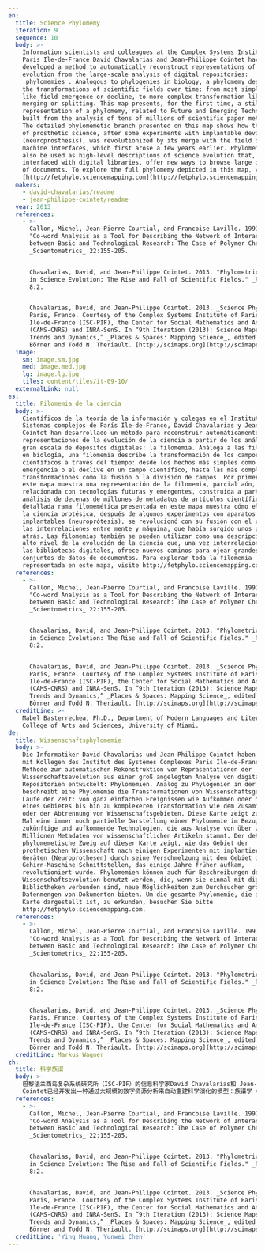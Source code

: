 ```yaml
---
en:
  title: Science Phylomemy
  iteration: 9
  sequence: 10
  body: >-
    Information scientists and colleagues at the Complex Systems Institute of
    Paris Ile-de-France David Chavalarias and Jean-Philippe Cointet have
    developed a method to automatically reconstruct representations of science
    evolution from the large-scale analysis of digital repositories:
    _phylomemies_. Analogous to phylogenies in biology, a phylomemy describes
    the transformations of scientific fields over time: from most simple events
    like field emergence or decline, to more complex transformation like field
    merging or splitting. This map presents, for the first time, a still partial
    representation of a phylomemy, related to Future and Emerging Technologies,
    built from the analysis of tens of millions of scientific paper metadata.
    The detailed phylomemetic branch presented on this map shows how the field
    of prosthetic science, after some experiments with implantable devices
    (neuroprosthesis), was revolutionized by its merge with the field of brain
    machine interfaces, which first arose a few years earlier. Phylomemies can
    also be used as high-level descriptions of science evolution that, once
    interfaced with digital libraries, offer new ways to browse large datasets
    of documents. To explore the full phylomemy depicted in this map, visit
    [http://fetphylo.sciencemapping.com](http://fetphylo.sciencemapping.com).
  makers:
    - david-chavalarias/readme
    - jean-philippe-cointet/readme
  year: 2013
  references:
    - >-
      Callon, Michel, Jean-Pierre Courtial, and Francoise Laville. 1991.
      "Co-word Analysis as a Tool for Describing the Network of Interaction
      between Basic and Technological Research: The Case of Polymer Chemistry."
      _Scientometrics_ 22:155-205.


      Chavalarias, David, and Jean-Philippe Cointet. 2013. "Phylometric Patterns
      in Science Evolution: The Rise and Fall of Scientific Fields." _PLoS ONE_
      8:2.


      Chavalarias, David, and Jean-Philippe Cointet. 2013. _Science Phylomemy_.
      Paris, France. Courtesy of the Complex Systems Institute of Paris
      Ile-de-France (ISC-PIF), the Center for Social Mathematics and Analysis
      (CAMS-CNRS) and INRA-SenS. In “9th Iteration (2013): Science Maps Showing
      Trends and Dynamics,” _Places & Spaces: Mapping Science_, edited by Katy
      Börner and Todd N. Theriault. [http://scimaps.org](http://scimaps.org).
  image:
    sm: image.sm.jpg
    med: image.med.jpg
    lg: image.lg.jpg
    tiles: content/tiles/it-09-10/
  externalLink: null
es:
  title: Filomemia de la ciencia
  body: >-
    Científicos de la teoría de la información y colegas en el Instituto de
    Sistemas complejos de París Ile-de-France, David Chavalarias y Jean-Philippe
    Cointet han desarrollado un método para reconstruir automáticamente las
    representaciones de la evolución de la ciencia a partir de los análisis a
    gran escala de depósitos digitales: la filomemia. Análoga a las filogenias
    en biología, una filomemia describe la transformación de los campos
    científicos a través del tiempo: desde los hechos más simples como la
    emergencia o el declive en un campo científico, hasta las más complejas
    transformaciones como la fusión o la división de campos. Por primera vez,
    este mapa muestra una representación de la filomemia, parcial aún,
    relacionada con tecnologías futuras y emergentes, construida a partir del
    análisis de decenas de millones de metadatos de artículos científicos. La
    detallada rama filomemética presentada en este mapa muestra cómo el campo de
    la ciencia protésica, después de algunos experimentos con aparatos
    implantables (neuroprótesis), se revolucionó con su fusión con el campo de
    las interrelaciones entre mente y máquina, que había surgido unos pocos años
    atrás. Las filomemias también se pueden utilizar como una descripción de
    alto nivel de la evolución de la ciencia que, una vez interrelacionada con
    las bibliotecas digitales, ofrece nuevos caminos para ojear grandes
    conjuntos de datos de documentos. Para explorar toda la filomemia
    representada en este mapa, visite http://fetphylo.sciencemapping.com.
  references:
    - >-
      Callon, Michel, Jean-Pierre Courtial, and Francoise Laville. 1991.
      "Co-word Analysis as a Tool for Describing the Network of Interaction
      between Basic and Technological Research: The Case of Polymer Chemistry."
      _Scientometrics_ 22:155-205.


      Chavalarias, David, and Jean-Philippe Cointet. 2013. "Phylometric Patterns
      in Science Evolution: The Rise and Fall of Scientific Fields." _PLoS ONE_
      8:2.


      Chavalarias, David, and Jean-Philippe Cointet. 2013. _Science Phylomemy_.
      Paris, France. Courtesy of the Complex Systems Institute of Paris
      Ile-de-France (ISC-PIF), the Center for Social Mathematics and Analysis
      (CAMS-CNRS) and INRA-SenS. In “9th Iteration (2013): Science Maps Showing
      Trends and Dynamics,” _Places & Spaces: Mapping Science_, edited by Katy
      Börner and Todd N. Theriault. [http://scimaps.org](http://scimaps.org).
  creditLine: >-
    Mabel Basterrechea, Ph.D., Department of Modern Languages and Literatures,
    College of Arts and Sciences, University of Miami.
de:
  title: Wissenschaftsphylomemie
  body: >-
    Die Informatiker David Chavalarias und Jean-Philippe Cointet haben gemeinsam
    mit Kollegen des Institut des Systèmes Complexes Paris Île-de-France eine
    Methode zur automatischen Rekonstruktion von Repräsentationen der
    Wissenschaftsevolution aus einer groß angelegten Analyse von digitalen
    Repositorien entwickelt: Phylomemien. Analog zu Phylogenien in der Biologie
    beschreibt eine Phylomemie die Transformationen von Wissenschaftsgebieten im
    Laufe der Zeit: von ganz einfachen Ereignissen wie Aufkommen oder Niedergang
    eines Gebietes bis hin zu komplexeren Transformation wie dem Zusammenwachsen
    oder der Abtrennung von Wissenschaftsgebieten. Diese Karte zeigt zum ersten
    Mal eine immer noch partielle Darstellung einer Phylomemie im Bezug auf
    zukünftige und aufkommende Technologien, die aus Analyse von über zehn
    Millionen Metadaten von wissenschaftlichen Artikeln stammt. Der detaillierte
    phylomemetische Zweig auf dieser Karte zeigt, wie das Gebiet der
    prothetischen Wissenschaft nach einigen Experimenten mit implantierbaren
    Geräten (Neuroprothesen) durch seine Verschmelzung mit dem Gebiet der
    Gehirn-Maschine-Schnittstellen, das einige Jahre früher aufkam,
    revolutioniert wurde. Phylomemien können auch für Beschreibungen der
    Wissenschaftsevolution benutzt werden, die, wenn sie einmal mit digitalen
    Bibliotheken verbunden sind, neue Möglichkeiten zum Durchsuchen großer
    Datenmengen von Dokumenten bieten. Um die gesamte Phylomemie, die auf dieser
    Karte dargestellt ist, zu erkunden, besuchen Sie bitte
    http://fetphylo.sciencemapping.com.
  references:
    - >-
      Callon, Michel, Jean-Pierre Courtial, and Francoise Laville. 1991.
      "Co-word Analysis as a Tool for Describing the Network of Interaction
      between Basic and Technological Research: The Case of Polymer Chemistry."
      _Scientometrics_ 22:155-205.


      Chavalarias, David, and Jean-Philippe Cointet. 2013. "Phylometric Patterns
      in Science Evolution: The Rise and Fall of Scientific Fields." _PLoS ONE_
      8:2.


      Chavalarias, David, and Jean-Philippe Cointet. 2013. _Science Phylomemy_.
      Paris, France. Courtesy of the Complex Systems Institute of Paris
      Ile-de-France (ISC-PIF), the Center for Social Mathematics and Analysis
      (CAMS-CNRS) and INRA-SenS. In “9th Iteration (2013): Science Maps Showing
      Trends and Dynamics,” _Places & Spaces: Mapping Science_, edited by Katy
      Börner and Todd N. Theriault. [http://scimaps.org](http://scimaps.org).
  creditLine: Markus Wagner
zh:
  title: 科学族谱
  body: >-
    巴黎法兰西岛复杂系统研究所（ISC-PIF）的信息科学家David Chavalarias和 Jean-Philippe
    Cointet已经开发出一种通过大规模的数字资源分析来自动重建科学演化的模型：族谱学（phylomemies）。类似于生物系统发育，族谱学描述了科学领域随着时间的推移而产生的变异：从最简单的事件开始，如每一个领域的兴起或消亡，到一个更加复杂的转变，如领域的合并或分裂。这张地图是在对数千万科学论文元数据分析的基础上构建的，它首次展示了一个与未来和新兴技术相关的局部的静止的发展族谱概貌。这张地图上呈现的发展史分支显示了假体科学的学科发展情况，在进行一些植入设备（神经假体）的实验后，与早些年出现的脑机接口领域的结合使得假体科学领域产生了巨大变革。族谱学可以用来描述高级别的科学演化，一旦与数字图书馆相连，它将提供一种全新的浏览大数据集文档的方式。如若想进一步了解这个地图中所描绘的全族谱，请访问http://fetphylo.sciencemapping.com。
  references:
    - >-
      Callon, Michel, Jean-Pierre Courtial, and Francoise Laville. 1991.
      "Co-word Analysis as a Tool for Describing the Network of Interaction
      between Basic and Technological Research: The Case of Polymer Chemistry."
      _Scientometrics_ 22:155-205.


      Chavalarias, David, and Jean-Philippe Cointet. 2013. "Phylometric Patterns
      in Science Evolution: The Rise and Fall of Scientific Fields." _PLoS ONE_
      8:2.


      Chavalarias, David, and Jean-Philippe Cointet. 2013. _Science Phylomemy_.
      Paris, France. Courtesy of the Complex Systems Institute of Paris
      Ile-de-France (ISC-PIF), the Center for Social Mathematics and Analysis
      (CAMS-CNRS) and INRA-SenS. In “9th Iteration (2013): Science Maps Showing
      Trends and Dynamics,” _Places & Spaces: Mapping Science_, edited by Katy
      Börner and Todd N. Theriault. [http://scimaps.org](http://scimaps.org).
  creditLine: 'Ying Huang, Yunwei Chen'
---
```

